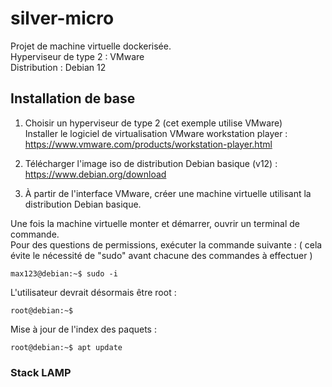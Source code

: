 # silver-micro
Projet de machine virtuelle dockerisée.   
Hyperviseur de type 2 : VMware  
Distribution : Debian 12

## Installation de base 
1. Choisir un hyperviseur de type 2 (cet exemple utilise VMware)  
Installer le logiciel de virtualisation VMware workstation player : https://www.vmware.com/products/workstation-player.html

2. Télécharger l'image iso de distribution Debian basique (v12) : https://www.debian.org/download

3. À partir de l'interface VMware, créer une machine virtuelle utilisant la distribution Debian basique.

Une fois la machine virtuelle monter et démarrer, ouvrir un terminal de commande.   
Pour des questions de permissions, exécuter la commande suivante : ( cela évite le nécessité de "sudo" avant chacune des commandes à effectuer )  
```console
max123@debian:~$ sudo -i 
```

L'utilisateur devrait désormais être root : 
```console
root@debian:~$ 
```

Mise à jour de l'index des paquets :
```console
root@debian:~$ apt update
```

### Stack LAMP





